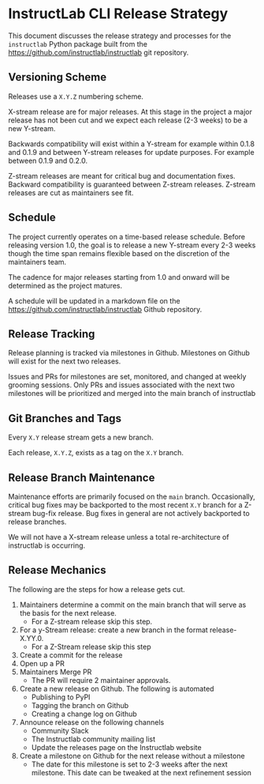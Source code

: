 # InstructLab CLI Release Strategy

This document discusses the release strategy and processes for the
`instructlab` Python package built from the
<https://github.com/instructlab/instructlab> git repository.

## Versioning Scheme

Releases use a `X.Y.Z` numbering scheme.

X-stream release are for major releases. At this stage in the project a major release has not been cut and we expect each release (2-3 weeks) to be a new Y-stream.

Backwards compatibility will exist within a Y-stream for example within 0.1.8 and 0.1.9 and between Y-stream releases for update purposes. For example between 0.1.9 and 0.2.0.

Z-stream releases are meant for critical bug and documentation fixes. Backward compatibility is guaranteed between Z-stream releases. Z-stream releases are cut as maintainers see fit.

## Schedule

The project currently operates on a time-based release schedule.
Before releasing version 1.0, the goal is to release a new Y-stream every 2-3 weeks though the time span remains flexible based on the discretion of the maintainers team.

The cadence for major releases starting from 1.0 and onward will be determined as the project matures.

A schedule will be updated in a markdown file on the <https://github.com/instructlab/instructlab> Github repository.

## Release Tracking

Release planning is tracked via milestones in Github. Milestones on Github will exist for the next two releases.

Issues and PRs for milestones are set, monitored, and changed at weekly grooming sessions.
Only PRs and issues associated with the next two milestones will be prioritized and merged into the main branch of instructlab

## Git Branches and Tags

Every `X.Y` release stream gets a new branch.

Each release, `X.Y.Z`, exists as a tag on the `X.Y` branch.

## Release Branch Maintenance

Maintenance efforts are primarily focused on the `main` branch.
Occasionally, critical bug fixes may be backported to the most recent
`X.Y` branch for a Z-stream bug-fix release. Bug fixes in general are not
actively backported to release branches.

We will not have a X-stream release unless a total re-architecture of instructlab is occurring.

## Release Mechanics

The following are the steps for how a release gets cut.

1. Maintainers determine a commit on the main branch that will serve as the basis for the next release.
    - For a Z-stream release skip this step.
2. For a y-Stream release: create a new branch in the format release-X.YY.0.
    - For a Z-Stream release skip this step
3. Create a commit for the release
4. Open up a PR
5. Maintainers Merge PR
    - The PR will require 2 maintainer approvals.
7. Create a new release on Github. The following is automated
    - Publishing to PyPI
    - Tagging the branch on Github
    - Creating a change log on Github
8. Announce release on the following channels
    - Community Slack
    - The Instructlab community mailing list
    - Update the releases page on the Instructlab website
9. Create a milestone on Github for the next release without a milestone
    - The date for this milestone is set to 2-3 weeks after the next milestone. This date can be tweaked at the next refinement session
